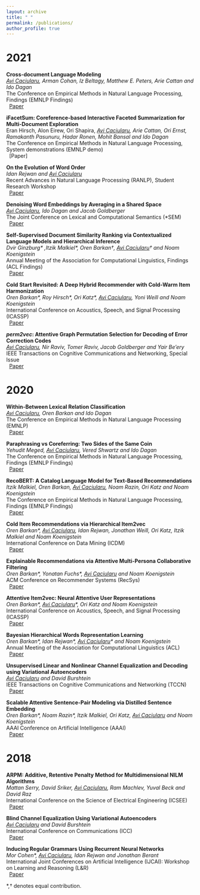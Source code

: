 ```yaml
---
layout: archive
title: " "
permalink: /publications/
author_profile: true
---
```


<!---  {% if author.googlescholar %}
  <u><a href="{{author.googlescholar}}">My Google Scholar profile</a> will </u>
{% endif %}

{% include base_path %}

{% for post in site.publications reversed %}
  {% include archive-single.html %}
{% endfor %} -->



# 2021

**Cross-document Language Modeling**                                                                                
_<ins>Avi Caciularu</ins>, Arman Cohan, Iz Beltagy, Matthew E. Peters, Arie Cattan and Ido Dagan_                                                         
The Conference on Empirical Methods in Natural Language Processing, Findings (EMNLP Findings)                                                                                      
&nbsp; [Paper](https://arxiv.org/pdf/2101.00406.pdf) 

**iFacetSum: Coreference-based Interactive Faceted Summarization for Multi-Document Exploration**                                                                 
Eran Hirsch, Alon Eirew, Ori Shapira, _<ins>Avi Caciularu</ins>, Arie Cattan, Ori Ernst, Ramakanth Pasunuru, Hadar Ronen, Mohit Bansal and Ido Dagan_            
The Conference on Empirical Methods in Natural Language Processing, System demonstrations (EMNLP demo)                                                   
&nbsp; [Paper]

**On the Evolution of Word Order**  
_Idan Rejwan and <ins>Avi Caciularu</ins>_                                                                                         
Recent Advances in Natural Language Processing (RANLP), Student Research Workshop                                       
&nbsp; [Paper](https://arxiv.org/pdf/2101.09579.pdf) 

**Denoising Word Embeddings by Averaging in a Shared Space**  
_<ins>Avi Caciularu</ins>, Ido Dagan and Jacob Goldberger_                        
The Joint Conference on Lexical and Computational Semantics (*SEM)                        
&nbsp; [Paper](https://arxiv.org/pdf/2106.02954.pdf)

**Self-Supervised Document Similarity Ranking via Contextualized Language Models and Hierarchical Inference**  
_Dvir Ginzburg* ,Itzik Malkiel*, Oren Barkan&dagger;, <ins>Avi Caciularu</ins>&dagger; and Noam Koenigstein_       
Annual Meeting of the Association for Computational Linguistics, Findings (ACL Findings)            
&nbsp; [Paper](https://arxiv.org/pdf/2106.01186.pdf) 

**Cold Start Revisited: A Deep Hybrid Recommender with Cold-Warm Item Harmonization**  
_Oren Barkan*, Roy Hirsch*, Ori Katz*, <ins>Avi Caciularu</ins>, Yoni Weill and Noam Koenigstein_            
International Conference on Acoustics, Speech, and Signal Processing (ICASSP)            
&nbsp; [Paper](https://ieeexplore.ieee.org/document/9413384) 

**_perm2vec_: Attentive Graph Permutation Selection for Decoding of Error Correction Codes**  
_<ins>Avi Caciularu</ins>*, Nir Raviv*, Tomer Raviv, Jacob Goldberger and Yair Be’ery_            
IEEE Transactions on Cognitive Communications and Networking, Special Issue            
&nbsp; [Paper](https://arxiv.org/pdf/2002.02315.pdf) 

# 2020

**Within-Between Lexical Relation Classification**  
_<ins>Avi Caciularu</ins>*, Oren Barkan* and Ido Dagan_                                                            
The Conference on Empirical Methods in Natural Language Processing (EMNLP)                                    
&nbsp; [Paper](https://www.aclweb.org/anthology/2020.emnlp-main.284.pdf) 

**Paraphrasing vs Coreferring: Two Sides of the Same Coin**  
_Yehudit Meged, <ins>Avi Caciularu</ins>, Vered Shwartz and Ido Dagan_                        
The Conference on Empirical Methods in Natural Language Processing, Findings (EMNLP Findings)                  
&nbsp; [Paper](https://arxiv.org/pdf/2004.14979.pdf) 

**RecoBERT: A Catalog Language Model for Text-Based Recommendations**  
_Itzik Malkiel, Oren Barkan, <ins>Avi Caciularu</ins>, Noam Razin, Ori Katz and Noam Koenigstein_            
The Conference on Empirical Methods in Natural Language Processing, Findings (EMNLP Findings)            
&nbsp; [Paper](https://arxiv.org/pdf/2009.13292.pdf) 

**Cold Item Recommendations via Hierarchical Item2vec**  
_Oren Barkan*, <ins>Avi Caciularu</ins>*, Idan Rejwan*, Jonathan Weill, Ori Katz, Itzik Malkiel and Noam Koenigstein_            
International Conference on Data Mining (ICDM)                                                
&nbsp; [Paper](https://ieeexplore.ieee.org/document/9338322) 

**Explainable Recommendations via Attentive Multi-Persona Collaborative Filtering**  
_Oren Barkan*, Yonatan Fuchs*, <ins>Avi Caciularu</ins> and Noam Koenigstein_                        
ACM Conference on Recommender Systems (RecSys)                                    
&nbsp; [Paper](https://arxiv.org/pdf/2010.07042.pdf) 

**Attentive Item2vec: Neural Attentive User Representations**  
_Oren Barkan*, <ins>Avi Caciularu</ins>*, Ori Katz and Noam Koenigstein_                        
International Conference on Acoustics, Speech, and Signal Processing (ICASSP)                  
&nbsp; [Paper](https://arxiv.org/ftp/arxiv/papers/2002/2002.06205.pdf) 

**Bayesian Hierarchical Words Representation Learning**  
_Oren Barkan*, Idan Rejwan*, <ins>Avi Caciularu</ins>* and Noam Koenigstein_                  
Annual Meeting of the Association for Computational Linguistics (ACL)                  
&nbsp; [Paper](https://arxiv.org/ftp/arxiv/papers/2004/2004.07126.pdf) 

**Unsupervised Linear and Nonlinear Channel Equalization and Decoding using Variational Autoencoders**  
_<ins>Avi Caciularu</ins> and David Burshtein_                                          
IEEE Transactions on Cognitive Communications and Networking (TCCN)                  
&nbsp; [Paper](https://arxiv.org/pdf/1905.08795.pdf) 

**Scalable Attentive Sentence-Pair Modeling via Distilled Sentence Embedding**  
_Oren Barkan*, Noam Razin*, Itzik Malkiel, Ori Katz, <ins>Avi Caciularu</ins> and Noam Koenigstein_            
AAAI Conference on Artificial Intelligence (AAAI)                        
&nbsp; [Paper](https://arxiv.org/ftp/arxiv/papers/1908/1908.05161.pdf) 

# 2018

**ARPM: Additive, Retentive Penalty Method for Multidimensional NILM Algorithms**  
_Mattan Serry, David Sriker, <ins>Avi Caciularu</ins>, Ram Machlev, Yuval Beck and David Raz_            
International Conference on the Science of Electrical Engineering (ICSEE)                                                       
&nbsp; [Paper](https://ieeexplore.ieee.org/document/8646231) 

**Blind Channel Equalization Using Variational Autoencoders**  
_<ins>Avi Caciularu</ins> and David Burshtein_                                                                  
International Conference on Communications (ICC)                                                      
&nbsp; [Paper](https://arxiv.org/pdf/1803.01526.pdf)

**Inducing Regular Grammars Using Recurrent Neural Networks**  
_Mor Cohen*, <ins>Avi Caciularu</ins>*, Idan Rejwan* and Jonathan Berant_                                          
International Joint Conferences on Artificial Intelligence (IJCAI): Workshop on Learning and Reasoning (L&R)      
&nbsp; [Paper](https://arxiv.org/pdf/1710.10453.pdf)

*,&dagger; denotes equal contribution.
